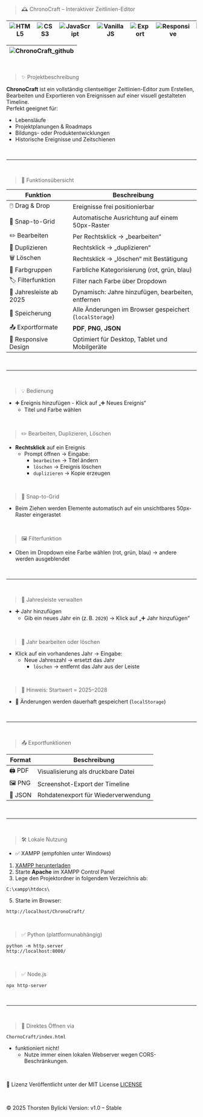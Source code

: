 > 🕰️ ChronoCraft – Interaktiver Zeitlinien-Editor

![HTML5](https://img.shields.io/badge/HTML5-%23E34F26?style=for-the-badge&logo=html5&logoColor=white) | ![CSS3](https://img.shields.io/badge/CSS3-%231572B6?style=for-the-badge&logo=css3&logoColor=white) | ![JavaScript](https://img.shields.io/badge/JavaScript-%23F7DF1E?style=for-the-badge&logo=javascript&logoColor=black) | ![VanillaJS](https://img.shields.io/badge/Vanilla_JS-pure-yellow?style=for-the-badge&logo=javascript) | ![Export](https://img.shields.io/badge/Export-PDF%20%7C%20PNG%20%7C%20JSON-00fff7?style=for-the-badge) | ![Responsive](https://img.shields.io/badge/Responsive-Yes-green?style=for-the-badge) | ![License](https://img.shields.io/badge/License-MIT-informational?style=for-the-badge) |
|---|---|---|---|---|---|---|

|![ChronoCraft_github](https://github.com/user-attachments/assets/0e0ed87e-a702-4344-a5f2-56e74e13ad69)|
|---|

<br>

> ✨ Projektbeschreibung

**ChronoCraft** ist ein vollständig clientseitiger Zeitlinien-Editor zum Erstellen, Bearbeiten und Exportieren von Ereignissen auf einer visuell gestalteten Timeline.  
Perfekt geeignet für:

- Lebensläufe
- Projektplanungen & Roadmaps
- Bildungs- oder Produktentwicklungen
- Historische Ereignisse und Zeitschienen

<br>

---

<br>

> 🔧 Funktionsübersicht

| Funktion                | Beschreibung                                               |
|-------------------------|------------------------------------------------------------|
| 🖱️ Drag & Drop           | Ereignisse frei positionierbar                            |
| 📐 Snap-to-Grid          | Automatische Ausrichtung auf einem 50px-Raster            |
| ✏️ Bearbeiten            | Per Rechtsklick → „bearbeiten“                            |
| 🔁 Duplizieren           | Rechtsklick → „duplizieren“                               |
| 🗑️ Löschen               | Rechtsklick → „löschen“ mit Bestätigung                   |
| 🎨 Farbgruppen           | Farbliche Kategorisierung (rot, grün, blau)               |
| 🏷️ Filterfunktion        | Filter nach Farbe über Dropdown                           |
| 📅 Jahresleiste ab 2025  | Dynamisch: Jahre hinzufügen, bearbeiten, entfernen        |
| 🧠 Speicherung           | Alle Änderungen im Browser gespeichert (`localStorage`)   |
| 📤 Exportformate         | **PDF**, **PNG**, **JSON**                                |
| 📱 Responsive Design     | Optimiert für Desktop, Tablet und Mobilgeräte             |

<br>

---

<br>

> 💡 Bedienung
  -  ➕ Ereignis hinzufügen
    - Klick auf „➕ Neues Ereignis“
      - Titel und Farbe wählen

<br>

> ✏️ Bearbeiten, Duplizieren, Löschen
  - **Rechtsklick** auf ein Ereignis
    - Prompt öffnen → Eingabe:
       - `bearbeiten` → Titel ändern
       - `löschen` → Ereignis löschen
       - `duplizieren` → Kopie erzeugen

<br>

> 🎯 Snap-to-Grid
  - Beim Ziehen werden Elemente automatisch auf ein unsichtbares 50px-Raster eingerastet

<br>

> 🖼️ Filterfunktion
  - Oben im Dropdown eine Farbe wählen (rot, grün, blau) → andere werden ausgeblendet

<br>

---

<br>

> 📅 Jahresleiste verwalten

  - ➕ Jahr hinzufügen
    - Gib ein neues Jahr ein (z. B. `2029`) → Klick auf „➕ Jahr hinzufügen“

<br>

> 🧾 Jahr bearbeiten oder löschen
  - Klick auf ein vorhandenes Jahr → Eingabe:
    - Neue Jahreszahl → ersetzt das Jahr
      - `löschen` → entfernt das Jahr aus der Leiste

<br>

> 📌 Hinweis: Startwert = 2025–2028  
  - 💾 Änderungen werden dauerhaft gespeichert (`localStorage`)

<br>

---

<br>

> 📤 Exportfunktionen

| Format | Beschreibung |
|--------|--------------|
| 🖨️ PDF   | Visualisierung als druckbare Datei |
| 🖼️ PNG   | Screenshot-Export der Timeline       |
| 📁 JSON | Rohdatenexport für Wiederverwendung  |

<br>

---

<br>

> 🛠️ Lokale Nutzung
  - ✅ XAMPP (empfohlen unter Windows)

1. [XAMPP herunterladen](https://www.apachefriends.org/de/index.html)
2. Starte **Apache** im XAMPP Control Panel
3. Lege den Projektordner in folgendem Verzeichnis ab:

```yarn
C:\xampp\htdocs\
```

5. Starte im Browser:
   
```yarn
http://localhost/ChronoCraft/
```

<br>

> ✅ Python (plattformunabhängig)

```yarn
python -m http.server
http://localhost:8000/
```

<br>

> ✅ Node.js

```yarn
npx http-server
```

<br>

---

<br>

>🛑 Direktes Öffnen via

```yarn
ChornoCraft/index.html
````

- funktioniert nicht!
  - Nutze immer einen lokalen Webserver wegen CORS-Beschränkungen.

<br>

📝 Lizenz
Veröffentlicht unter der MIT License [LICENSE](LICENSE)

<br>

© 2025 Thorsten Bylicki
Version: v1.0 – Stable
